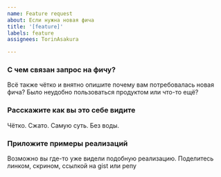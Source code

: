```yaml
---
name: Feature request
about: Если нужна новая фича
title: '[feature]'
labels: feature
assignees: TorinAsakura

---
```


### С чем связан запрос на фичу?
Всё также чётко и внятно опишите почему вам потребовалась новая фича? Было неудобно пользоваться продуктом или что-то ещё?

### Расскажите как вы это себе видите
Чётко. Сжато. Самую суть. Без воды.

### Приложите примеры реализаций
Возможно вы где-то уже видели подобную реализацию. Поделитесь линком, скрином, ссылкой на gist или репу

